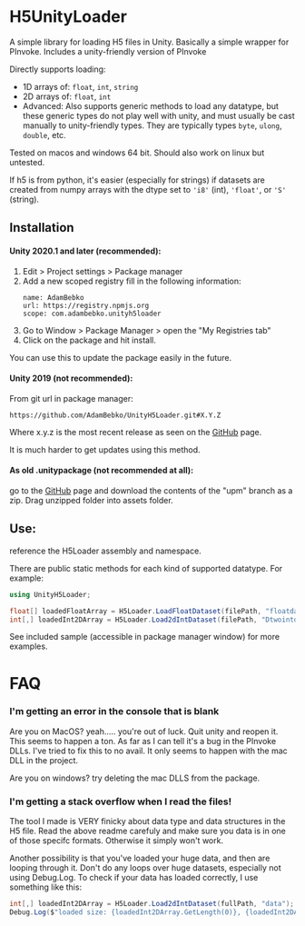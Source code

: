 # H5UnityLoader
A simple library for loading H5 files in Unity. Basically a simple wrapper for PInvoke. Includes a unity-friendly version of PInvoke

Directly supports loading:

* 1D arrays of: `float`, `int`, `string`
* 2D arrays of: `float`, `int`
* Advanced: Also supports generic methods to load any datatype, but these generic types do not play well with unity, and must usually be cast manually to unity-friendly types. They are typically types `byte`, `ulong`, `double`, etc.

Tested on macos and windows 64 bit. Should also work on linux but untested.

If h5 is from python, it's easier (especially for strings) if datasets are created from numpy arrays with the dtype set to `'i8'` (int), `'float'`, or `'S'` (string).

## Installation
 
#### Unity 2020.1 and later (recommended):
 
1. Edit > Project settings > Package manager
2. Add a new scoped registry fill in the following information:
    ```text
    name: AdamBebko
    url: https://registry.npmjs.org
    scope: com.adambebko.unityh5loader
    ```
3. Go to Window > Package Manager > open the "My Registries tab"
4. Click on the package and hit install.
 
You can use this to update the package easily in the future.
 
#### Unity 2019 (not recommended):
 
From git url in package manager: 
 ```text
https://github.com/AdamBebko/UnityH5Loader.git#X.Y.Z
```

Where x.y.z is the most recent release as seen on the [GitHub](https://github.com/AdamBebko/UnityH5Loader) page.

It is much harder to get updates using this method.

#### As old .unitypackage (not recommended at all):
 
go to the [GitHub](https://github.com/BioMotionLab/UnityPDFDisplay) page and download the contents of the "upm" branch as a zip. Drag unzipped folder into assets folder.

## Use:

reference the H5Loader assembly and namespace.

There are public static methods for each kind of supported datatype. For example:

```c#
using UnityH5Loader;

float[] loadedFloatArray = H5Loader.LoadFloatDataset(filePath, "floatdatasetname");
int[,] loadedInt2DArray = H5Loader.Load2dIntDataset(filePath, "Dtwointdatasetname");
```

See included sample (accessible in package manager window) for more examples.

# FAQ

### I'm getting an error in the console that is blank

Are you on MacOS? yeah..... you're out of luck. Quit unity and reopen it. This seems to happen a ton. As far as I can tell it's a bug in the PInvoke DLLs. I've tried to fix this to no avail. It only seems to happen with the mac DLL in the project. 

Are you on windows? try deleting the mac DLLS from the package.

### I'm getting a stack overflow when I read the files!

The tool I made is VERY finicky about data type and data structures in the H5 file. Read the above readme carefuly and make sure you data is in one of those specifc formats. Otherwise it simply won't work. 

Another possibility is that you've loaded your huge data, and then are looping through it. Don't do any loops over huge datasets, especially not using Debug.Log. To check if your data has loaded correctly, I use something like this:

```csharp
int[,] loadedInt2DArray = H5Loader.Load2dIntDataset(fullPath, "data");
Debug.Log($"loaded size: {loadedInt2DArray.GetLength(0)}, {loadedInt2DArray.GetLength(1)}");
```
